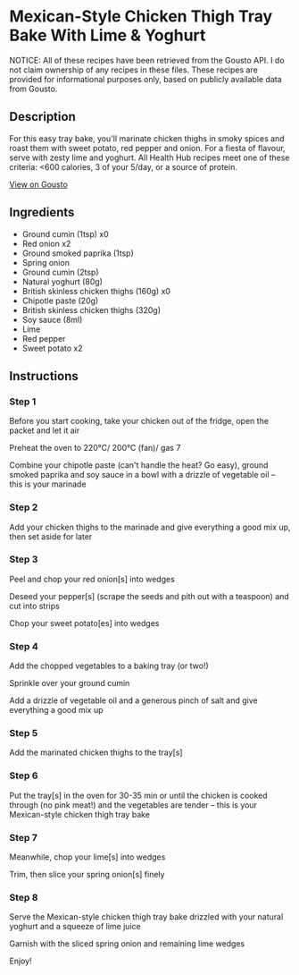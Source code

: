 # Mexican-Style Chicken Thigh Tray Bake With Lime & Yoghurt

NOTICE: All of these recipes have been retrieved from the Gousto API. I do not claim ownership of any recipes in these files. These recipes are provided for informational purposes only, based on publicly available data from Gousto.

## Description

For this easy tray bake, you'll marinate chicken thighs in smoky spices and roast them with sweet potato, red pepper and onion. For a fiesta of flavour, serve with zesty lime and yoghurt. All Health Hub recipes meet one of these criteria: <600 calories, 3 of your 5/day, or a source of protein.

[View on Gousto](https://www.gousto.co.uk/recipes/cookbook/mexican-chicken-tray-bake-with-lime-yoghurt)

## Ingredients

- Ground cumin (1tsp) x0
- Red onion x2
- Ground smoked paprika (1tsp)
- Spring onion
- Ground cumin (2tsp)
- Natural yoghurt (80g)
- British skinless chicken thighs (160g) x0
- Chipotle paste (20g)
- British skinless chicken thighs (320g)
- Soy sauce (8ml)
- Lime
- Red pepper
- Sweet potato x2

## Instructions


### Step 1

Before you start cooking, take your chicken out of the fridge, open the packet and let it air

Preheat the oven to 220°C/ 200°C (fan)/ gas 7

Combine your chipotle paste (can't handle the heat? Go easy), ground smoked paprika and soy sauce in a bowl with a drizzle of vegetable oil – this is your marinade


### Step 2

Add your chicken thighs to the marinade and give everything a good mix up, then set aside for later


### Step 3

Peel and chop your red onion[s] into wedges

Deseed your pepper[s] (scrape the seeds and pith out with a teaspoon) and cut into strips

Chop your sweet potato[es] into wedges


### Step 4

Add the chopped vegetables to a baking tray (or two!)

Sprinkle over your ground cumin

Add a drizzle of vegetable oil and a generous pinch of salt and give everything a good mix up


### Step 5

Add the marinated chicken thighs to the tray[s]


### Step 6

Put the tray[s] in the oven for 30-35 min or until the chicken is cooked through (no pink meat!) and the vegetables are tender – this is your Mexican-style chicken thigh tray bake


### Step 7

Meanwhile, chop your lime[s] into wedges

Trim, then slice your spring onion[s] finely

### Step 8

Serve the Mexican-style chicken thigh tray bake drizzled with your natural yoghurt and a squeeze of lime juice

Garnish with the sliced spring onion and remaining lime wedges

Enjoy!

